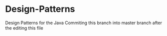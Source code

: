 # Design-Patterns
Design Patterns for the Java
Commiting this branch into master branch after the editing this file
